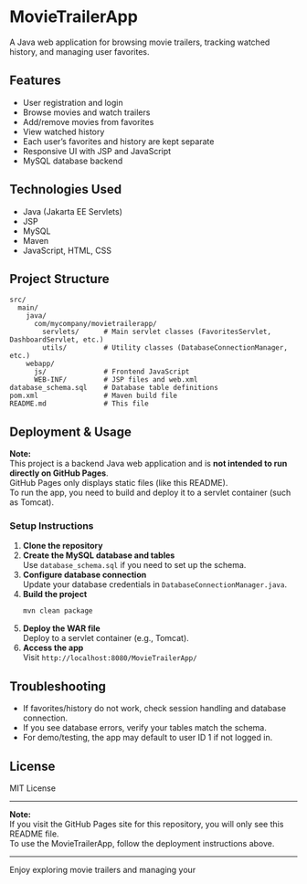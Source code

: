 # MovieTrailerApp

A Java web application for browsing movie trailers, tracking watched history, and managing user favorites.

## Features

- User registration and login
- Browse movies and watch trailers
- Add/remove movies from favorites
- View watched history
- Each user’s favorites and history are kept separate
- Responsive UI with JSP and JavaScript
- MySQL database backend

## Technologies Used

- Java (Jakarta EE Servlets)
- JSP
- MySQL
- Maven
- JavaScript, HTML, CSS

## Project Structure

```
src/
  main/
    java/
      com/mycompany/movietrailerapp/
        servlets/      # Main servlet classes (FavoritesServlet, DashboardServlet, etc.)
        utils/         # Utility classes (DatabaseConnectionManager, etc.)
    webapp/
      js/              # Frontend JavaScript
      WEB-INF/         # JSP files and web.xml
database_schema.sql    # Database table definitions
pom.xml                # Maven build file
README.md              # This file
```

## Deployment & Usage

**Note:**  
This project is a backend Java web application and is **not intended to run directly on GitHub Pages**.  
GitHub Pages only displays static files (like this README).  
To run the app, you need to build and deploy it to a servlet container (such as Tomcat).

### Setup Instructions

1. **Clone the repository**
2. **Create the MySQL database and tables**  
   Use `database_schema.sql` if you need to set up the schema.
3. **Configure database connection**  
   Update your database credentials in `DatabaseConnectionManager.java`.
4. **Build the project**
   ```sh
   mvn clean package
   ```
5. **Deploy the WAR file**  
   Deploy to a servlet container (e.g., Tomcat).
6. **Access the app**  
   Visit `http://localhost:8080/MovieTrailerApp/`

## Troubleshooting

- If favorites/history do not work, check session handling and database connection.
- If you see database errors, verify your tables match the schema.
- For demo/testing, the app may default to user ID 1 if not logged in.

## License

MIT License

---

**Note:**  
If you visit the GitHub Pages site for this repository, you will only see this README file.  
To use the MovieTrailerApp, follow the deployment instructions above.

---

Enjoy exploring movie trailers and managing your